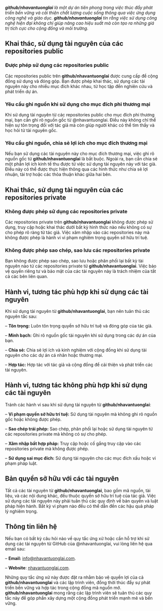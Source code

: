 _**github/nhavantuonglai** là một dự án tiên phong trong việc thúc đẩy phát triển bền vững và cải thiện chất lượng cuộc sống thông qua việc ứng dụng công nghệ và giáo dục. **github/nhavantuonglai** tin rằng việc sử dụng công nghệ hiện đại không chỉ giúp nâng cao hiệu suất mà còn tạo ra những giá trị tích cực cho cộng đồng và môi trường._

## Khai thác, sử dụng tài nguyên của các repositories public

### Được phép sử dụng các repositories public

Các repositories public trên **github/nhavantuonglai** được cung cấp để cộng đồng sử dụng và đóng góp. Bạn được phép khai thác, sử dụng các tài nguyên này cho nhiều mục đích khác nhau, từ học tập đến nghiên cứu và phát triển dự án.

### Yêu cầu ghi nguồn khi sử dụng cho mục đích phi thương mại

Khi sử dụng tài nguyên từ các repositories public cho mục đích phi thương mại, bạn cần ghi rõ nguồn gốc từ @nhavantuonglai. Điều này không chỉ thể hiện sự tôn trọng đối với tác giả mà còn giúp người khác có thể tìm thấy và học hỏi từ tài nguyên gốc.

### Yêu cầu ghi nguồn, chia sẻ lợi ích cho mục đích thương mại

Nếu bạn sử dụng các tài nguyên này cho mục đích thương mại, việc ghi rõ nguồn gốc từ **github/nhavantuonglai** là bắt buộc. Ngoài ra, bạn cần chia sẻ một phần lợi ích kinh tế thu được từ việc sử dụng tài nguyên này với tác giả. Điều này có thể được thực hiện thông qua các hình thức như chia sẻ lợi nhuận, tài trợ hoặc các thỏa thuận khác giữa hai bên.

## Khai thác, sử dụng tài nguyên của các repositories private

### Không được phép sử dụng các repositories private

Các repositories private trên **github/nhavantuonglai** không được phép sử dụng, truy cập hoặc khai thác dưới bất kỳ hình thức nào nếu không có sự cho phép rõ ràng từ tác giả. Việc xâm nhập vào các repositories này mà không được phép là hành vi vi phạm nghiêm trọng quyền sở hữu trí tuệ.

### Không được phép sao chép, sao lưu các repositories private

Bạn không được phép sao chép, sao lưu hoặc phân phối lại bất kỳ tài nguyên nào từ các repositories private từ **github/nhavantuonglai**. Việc bảo vệ quyền riêng tư và bảo mật của các tài nguyên này là trách nhiệm của tất cả các bên liên quan.

## Hành vi, tương tác phù hợp khi sử dụng các tài nguyên

Khi sử dụng tài nguyên từ **github/nhavantuonglai**, bạn nên tuân thủ các nguyên tắc sau:

– **Tôn trọng:** Luôn tôn trọng quyền sở hữu trí tuệ và đóng góp của tác giả.

– **Minh bạch:** Ghi rõ nguồn gốc tài nguyên khi sử dụng trong các dự án của bạn.

– **Chia sẻ:** Chia sẻ lợi ích và kinh nghiệm với cộng đồng khi sử dụng tài nguyên cho các dự án cá nhân hoặc thương mại.

– **Hợp tác:** Hợp tác với tác giả và cộng đồng để cải thiện và phát triển các tài nguyên.

## Hành vi, tương tác không phù hợp khi sử dụng các tài nguyên

Tránh các hành vi sau khi sử dụng tài nguyên từ **github/nhavantuonglai**:

– **Vi phạm quyền sở hữu trí tuệ:** Sử dụng tài nguyên mà không ghi rõ nguồn gốc hoặc không được phép.

– **Sao chép trái phép:** Sao chép, phân phối lại hoặc sử dụng tài nguyên từ các repositories private mà không có sự cho phép.

– **Xâm nhập bất hợp pháp:** Truy cập hoặc cố gắng truy cập vào các repositories private mà không được phép.

– **Sử dụng sai mục đích:** Sử dụng tài nguyên cho các mục đích xấu hoặc vi phạm pháp luật.

## Bản quyền sở hữu với các tài nguyên

Tất cả các tài nguyên từ **github/nhavantuonglai**, bao gồm mã nguồn, tài liệu, và các nội dung khác, đều thuộc quyền sở hữu trí tuệ của tác giả. Việc sử dụng các tài nguyên này phải tuân thủ các quy định về bản quyền và luật pháp hiện hành. Bất kỳ vi phạm nào đều có thể dẫn đến các hậu quả pháp lý nghiêm trọng.

## Thông tin liên hệ

Nếu bạn có bất kỳ câu hỏi nào về quy tắc ứng xử hoặc cần hỗ trợ khi sử dụng các tài nguyên từ GitHub của @nhavantuonglai, vui lòng liên hệ qua email sau:

– **Email:** [info@nhavantuonglai.com](mailto:info@nhavantuonglai.com).

– **Website**: [nhavantuonglai.com](https://nhavantuonglai.com/).

Những quy tắc ứng xử này được đặt ra nhằm bảo vệ quyền lợi của cả **github/nhavantuonglai** và các lập trình viên, đồng thời thúc đẩy sự phát triển bền vững và hợp tác trong cộng đồng mã nguồn mở. **github/nhavantuonglai** mong rằng các lập trình viên sẽ tuân thủ các quy tắc này để góp phần xây dựng một cộng đồng phát triển mạnh mẽ và bền vững.
